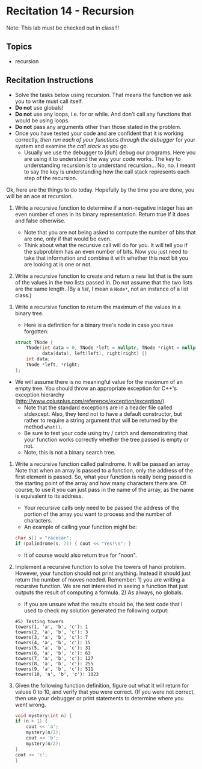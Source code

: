 # Recitation 14 - Recursion
Note: This lab must be checked out in class!!!

## Topics
* recursion
## Recitation Instructions
* Solve the tasks below using recursion. That means the function we ask you to write must call itself.
* **Do not** use globals!
* **Do not** use any loops, i.e. for or while. And don't call any functions that would be using loops.
* **Do not** pass any arguments other than those stated in the problem.
* Once you have tested your code and are confident that it is working correctly, *then run each of your functions through the debugger* for your system and examine *the call stack* as you go. 
    * Usually we use the debugger to [duh] debug our programs. Here you are using it to understand the way your code works. The key to understanding recursion is to understand recursion... No, no. I meant to say the key is understanding how the call stack represents each step of the recursion.

Ok, here are the things to do today. Hopefully by the time you are done, you will be an ace at recursion.

1. Write a recursive function to determine if a non-negative integer has an even number of ones in its binary representation. Return true if it does and false otherwise.
    * Note that you are not being asked to compute the number of bits that are one, only if that would be even.
    * Think about what the recursive call will do for you. It will tell you if the subproblem has an even number of bits. Now you just need to take that information and combine it with whether this next bit you are looking at is one or not.
1. Write a recursive function to create and return a new list that is the sum of the values in the two lists passed in. Do not assume that the two lists are the same length. (By a *list*, I mean a `Node*`, not an instance of a list class.)

1. Write a recursive function to return the maximum of the values in a binary tree.
    * Here is a definition for a binary tree's node in case you have forgotten:
    ```C++
    struct TNode {
        TNode(int data = 0, TNode *left = nullptr, TNode *right = nullptr)
            : data(data), left(left), right(right) {}
        int data;
        TNode *left, *right;
    };
    ```
* We will assume there is no meaningful value for the maximum of an empty tree. You should throw an appropriate exception for C++'s exception hierarchy (http://www.cplusplus.com/reference/exception/exception/).
    * Note that the standard exceptions are in a header file called stdexcept. Also, they tend not to have a default constructor, but rather to require a string argument that will be returned by the method `what()`.
    * Be sure to test your code using try / catch and demonstrating that your function works correctly whether the tree passed is empty or not.
    * Note, this is not a binary search tree.
1. Write a recursive function called palindrome. It will be passed an array Note that when an array is passed to a function, only the address of the first element is passed. So, what your function is really being passed is the starting point of the array and how many characters there are. Of course, to use it you can just pass in the name of the array, as the name is equivalent to its address.
    * Your recursive calls only need to be passed the address of the portion of the array you want to process and the number of characters.
    * An example of calling your function might be:
    ```c++
    char s[] = "racecar";
    if (palindrome(s, 7)) { cout << "Yes!\n"; }
    ```
    * It of course would also return true for "noon".
1. Implement a recursive function to solve the towers of hanoi problem. However, your function should not print anything. Instead it should just return the number of moves needed.
Remember: 1) you are writing a recursive function. We are not interested in seeing a function that just outputs the result of computing a formula. 2) As always, no globals.

    * If you are unsure what the results should be, the test code that I used to check my solution generated the following output:
    ```
    #5) Testing towers
    towers(1, 'a', 'b', 'c'): 1
    towers(2, 'a', 'b', 'c'): 3
    towers(3, 'a', 'b', 'c'): 7
    towers(4, 'a', 'b', 'c'): 15
    towers(5, 'a', 'b', 'c'): 31
    towers(6, 'a', 'b', 'c'): 63
    towers(7, 'a', 'b', 'c'): 127
    towers(8, 'a', 'b', 'c'): 255
    towers(9, 'a', 'b', 'c'): 511
    towers(10, 'a', 'b', 'c'): 1023
    ```
1. Given the following function definition, figure out what it will return for values 0 to 10, and verify that you were correct. (If you were not correct, then use your debugger or print statements to determine where you went wrong.
    ```C++
    void mystery(int n) { 
    if (n > 1) { 
        cout << 'a'; 
        mystery(n/2); 
        cout << 'b'; 
        mystery(n/2); 
    } 
    cout << 'c'; 
    }
    ```